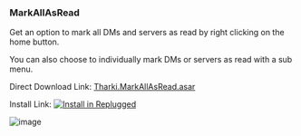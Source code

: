 ### MarkAllAsRead

Get an option to mark all DMs and servers as read by right clicking on the home button.

You can also choose to individually mark DMs or servers as read with a sub menu.

Direct Download Link:
[Tharki.MarkAllAsRead.asar](https://github.com/Tharki-God/MarkAllAsRead/releases/latest/download/Tharki.MarkAllAsRead.asar)

Install Link:
[![Install in Replugged](https://img.shields.io/badge/-Install%20in%20Replugged-blue?style=for-the-badge&logo=none)](https://replugged.dev/install?identifier=Tharki-God/MarkAllAsRead&source=github)

![image](https://tharki-god.github.io/files-random-host/bdpluginsassets/read.png)
